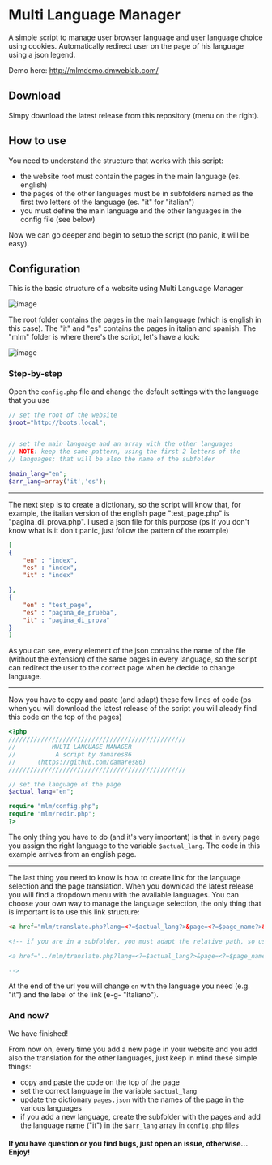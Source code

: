 # Multi Language Manager
A simple script to manage user browser language and user language choice using cookies. Automatically redirect user on the page of his language using a json legend.

Demo here: http://mlmdemo.dmweblab.com/

## Download
Simpy download the latest release from this repository (menu on the right).

## How to use
You need to understand the structure that works with this script:
* the website root must contain the pages in the main language (es. english)
* the pages of the other languages must be in subfolders named as the first two letters of the language (es. "it" for "italian")
* you must define the main language and the other languages in the config file (see below)

Now we can go deeper and begin to setup the script (no panic, it will be easy).

## Configuration
This is the basic structure of a website using Multi Language Manager

![image](https://user-images.githubusercontent.com/85158984/198281247-d99c693d-7784-485a-8621-a54e5e9f6c55.png)

The root folder contains the pages in the main language (which is english in this case). The "it" and "es" contains the pages in italian and spanish.
The "mlm" folder is where there's the script, let's have a look:

![image](https://user-images.githubusercontent.com/85158984/198281965-845d50f9-4738-4eca-b219-167cb0b351a8.png)


### Step-by-step

Open the `config.php` file and change the default settings with the language that you use
```php
// set the root of the website 
$root="http://boots.local";


// set the main language and an array with the other languages
// NOTE: keep the same pattern, using the first 2 letters of the
// languages; that will be also the name of the subfolder

$main_lang="en";
$arr_lang=array('it','es');
```
---
The next step is to create a dictionary, so the script will know that, for example, the italian version of the english page "test_page.php" is "pagina_di_prova.php".
I used a json file for this purpose (ps if you don't know what is it don't panic, just follow the pattern of the example)
```json
[
{
    "en" : "index",
    "es" : "index",
    "it" : "index"

},
{
    "en" : "test_page",
    "es" : "pagina_de_prueba",
    "it" : "pagina_di_prova"
}
]
```

As you can see, every element of the json contains the name of the file (without the extension) of the same pages in every language, so the script can redirect the user to the correct page when he decide to change language.

---

Now you have to copy and paste (and adapt) these few lines of code (ps when you will download the latest release of the script you will aleady find this code on the top of the pages)
```php
<?php
/////////////////////////////////////////////////
//          MULTI LANGUAGE MANAGER
//           A script by damares86 
//      (https://github.com/damares86)
/////////////////////////////////////////////////

// set the language of the page
$actual_lang="en";

require "mlm/config.php";
require "mlm/redir.php";
?>
```
The only thing you have to do (and it's very important) is that in every page you assign the right language to the variable `$actual_lang`. The code in this example arrives from an english page.

---

The last thing you need to know is how to create link for the language selection and the page translation. When you download the latest release you will find a dropdown menu with the available languages.
You can choose your own way to manage the language selection, the only thing that is important is to use this link structure:
```html
<a href="mlm/translate.php?lang=<?=$actual_lang?>&page=<?=$page_name?>&new_lang=en">English</a>

<!-- if you are in a subfolder, you must adapt the relative path, so use the one below

<a href="../mlm/translate.php?lang=<?=$actual_lang?>&page=<?=$page_name?>&new_lang=en">English</a>

-->
```
At the end of the url you will change `en` with the language you need (e.g. "it") and the label of the link (e-g- "Italiano").

### And now?
We have finished!

From now on, every time you add a new page in your website and you add also the translation for the other languages, just keep in mind these simple things:
* copy and paste the code on the top of the page
* set the correct language in the variable `$actual_lang`
* update the dictionary `pages.json` with the names of the page in the various languages
* if you add a new language, create the subfolder with the pages and add the language name ("it") in the `$arr_lang` array in `config.php` files

#### If you have question or you find bugs, just open an issue, otherwise... Enjoy!

